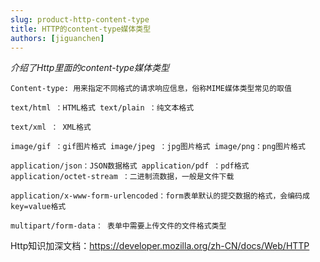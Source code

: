 ```yaml
---
slug: product-http-content-type
title: HTTP的content-type媒体类型
authors: [jiguanchen]
---
```


*介绍了Http里面的content-type媒体类型* <!--more-->

```http
Content-type: 用来指定不同格式的请求响应信息，俗称MIME媒体类型常见的取值

text/html ：HTML格式 text/plain ：纯文本格式 

text/xml ： XML格式

image/gif ：gif图片格式 image/jpeg ：jpg图片格式 image/png：png图片格式

application/json：JSON数据格式 application/pdf ：pdf格式 
application/octet-stream ：二进制流数据，一般是文件下载

application/x-www-form-urlencoded：form表单默认的提交数据的格式，会编码成key=value格式

multipart/form-data： 表单中需要上传文件的文件格式类型
```

Http知识加深文档：https://developer.mozilla.org/zh-CN/docs/Web/HTTP

